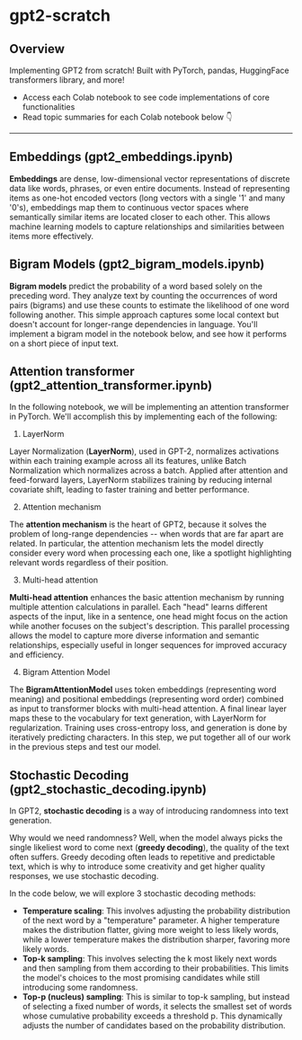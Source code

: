 # gpt2-scratch

## Overview
Implementing GPT2 from scratch! Built with PyTorch, pandas, HuggingFace transformers library, and more!
- Access each Colab notebook to see code implementations of core functionalities 
- Read topic summaries for each Colab notebook below 👇

---

## Embeddings (gpt2_embeddings.ipynb)

**Embeddings** are dense, low-dimensional vector representations of discrete data like words, phrases, or even entire documents. Instead of representing items as one-hot encoded vectors (long vectors with a single '1' and many '0's), embeddings map them to continuous vector spaces where semantically similar items are located closer to each other. This allows machine learning models to capture relationships and similarities between items more effectively.

## Bigram Models (gpt2_bigram_models.ipynb)

**Bigram models** predict the probability of a word based solely on the preceding word. They analyze text by counting the occurrences of word pairs (bigrams) and use these counts to estimate the likelihood of one word following another. This simple approach captures some local context but doesn't account for longer-range dependencies in language. You'll implement a bigram model in the notebook below, and see how it performs on a short piece of input text. 

## Attention transformer (gpt2_attention_transformer.ipynb)

In the following notebook, we will be implementing an attention transformer in PyTorch. We'll accomplish this by implementing each of the following:

1. LayerNorm

  Layer Normalization (**LayerNorm**), used in GPT-2, normalizes activations within each training example across all its features, unlike Batch Normalization which normalizes across a batch. Applied after attention and feed-forward layers, LayerNorm stabilizes training by reducing internal covariate shift, leading to faster training and better performance.

2. Attention mechanism
  
  The **attention mechanism** is the heart of GPT2, because it solves the problem of long-range dependencies -- when words that are far apart are related. In particular, the attention mechanism lets the model directly consider every word when processing each one, like a spotlight highlighting relevant words regardless of their position.

3. Multi-head attention

  **Multi-head attention** enhances the basic attention mechanism by running multiple attention calculations in parallel. Each "head" learns different aspects of the input, like in a sentence, one head might focus on the action while another focuses on the subject's description. This parallel processing allows the model to capture more diverse information and semantic relationships, especially useful in longer sequences for improved accuracy and efficiency.

4. Bigram Attention Model

  The **BigramAttentionModel** uses token embeddings (representing word meaning) and positional embeddings (representing word order) combined as input to transformer blocks with multi-head attention. A final linear layer maps these to the vocabulary for text generation, with LayerNorm for regularization. Training uses cross-entropy loss, and generation is done by iteratively predicting characters. In this step, we put together all of our work in the previous steps and test our model. 

## Stochastic Decoding (gpt2_stochastic_decoding.ipynb)

In GPT2, **stochastic decoding** is a way of introducing randomness into text generation. 

Why would we need randomness? Well, when the model always picks the single likeliest word to come next (**greedy decoding**), the quality of the text often suffers. Greedy decoding often leads to repetitive and predictable text, which is why to introduce some creativity and get higher quality responses, we use stochastic decoding. 

In the code below, we will explore 3 stochastic decoding methods:
- **Temperature scaling**: This involves adjusting the probability distribution of the next word by a "temperature" parameter. A higher temperature makes the distribution flatter, giving more weight to less likely words, while a lower temperature makes the distribution sharper, favoring more likely words.
- **Top-k sampling**: This involves selecting the k most likely next words and then sampling from them according to their probabilities. This limits the model's choices to the most promising candidates while still introducing some randomness. 
- **Top-p (nucleus) sampling**: This is similar to top-k sampling, but instead of selecting a fixed number of words, it selects the smallest set of words whose cumulative probability exceeds a threshold p. This dynamically adjusts the number of candidates based on the probability distribution. 
